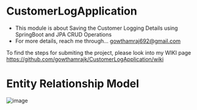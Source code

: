 # CustomerLogApplication
- This module is about Saving the Customer Logging Details using SpringBoot and JPA CRUD Operations
- For more details, reach me through... gowthamraj692@gmail.com

To find the steps for submiting the project, please look into my WIKI page https://github.com/gowthamrajk/CustomerLogApplication/wiki

# Entity Relationship Model


![image](https://user-images.githubusercontent.com/43011442/119961077-46a9e780-bfc3-11eb-91b7-bb1e04e78944.png)
